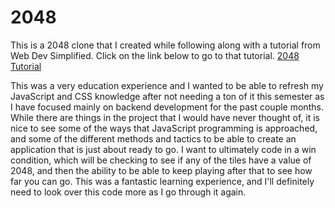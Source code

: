 # 2048

This is a 2048 clone that I created while following along with a tutorial from Web Dev Simplified. Click on the link below to go to that tutorial.
[2048 Tutorial]("https://www.youtube.com/watch?v=wOVEe9eawXc)

This was a very education experience and I wanted to be able to refresh my JavaScript and CSS knowledge after not needing a ton of it this semester as I have focused mainly on backend development for the past couple months. While there are things in the project that I would have never thought of, it is nice to see some of the ways that JavaScript programming is approached, and some of the different methods and tactics to be able to create an application that is just about ready to go.
I want to ultimately code in a win condition, which will be checking to see if any of the tiles have a value of 2048, and then the ability to be able to keep playing after that to see how far you can go.
This was a fantastic learning experience, and I'll definitely need to look over this code more as I go through it again.